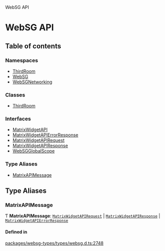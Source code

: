 WebSG API

# WebSG API

## Table of contents

### Namespaces

- [ThirdRoom](modules/ThirdRoom.md)
- [WebSG](modules/WebSG.md)
- [WebSGNetworking](modules/WebSGNetworking.md)

### Classes

- [ThirdRoom](classes/ThirdRoom-1.md)

### Interfaces

- [MatrixWidgetAPI](interfaces/MatrixWidgetAPI.md)
- [MatrixWidgetAPIErrorResponse](interfaces/MatrixWidgetAPIErrorResponse.md)
- [MatrixWidgetAPIRequest](interfaces/MatrixWidgetAPIRequest.md)
- [MatrixWidgetAPIResponse](interfaces/MatrixWidgetAPIResponse.md)
- [WebSGGlobalScope](interfaces/WebSGGlobalScope.md)

### Type Aliases

- [MatrixAPIMessage](README.md#matrixapimessage)

## Type Aliases

### MatrixAPIMessage

Ƭ **MatrixAPIMessage**: [`MatrixWidgetAPIRequest`](interfaces/MatrixWidgetAPIRequest.md) \| [`MatrixWidgetAPIResponse`](interfaces/MatrixWidgetAPIResponse.md) \| [`MatrixWidgetAPIErrorResponse`](interfaces/MatrixWidgetAPIErrorResponse.md)

#### Defined in

[packages/websg-types/types/websg.d.ts:2748](https://github.com/thirdroom/thirdroom/blob/3d97b348/packages/websg-types/types/websg.d.ts#L2748)
